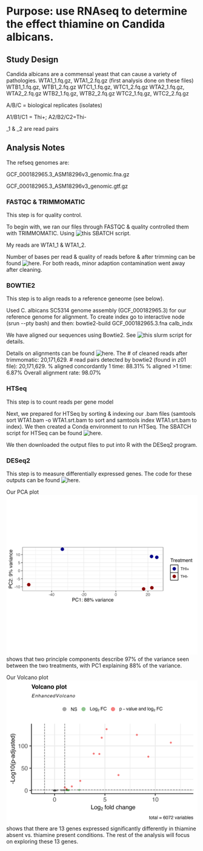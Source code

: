 # Purpose: use RNAseq to determine the effect thiamine on Candida albicans. 
## Study Design

Candida albicans are a commensal yeast that can cause a variety of pathologies. 
WTA1_1.fq.gz, WTA1_2.fq.gz (first analysis done on these files) 
WTB1_1.fq.gz, WTB1_2.fq.gz WTC1_1.fq.gz, WTC1_2.fq.gz WTA2_1.fq.gz, WTA2_2.fq.gz WTB2_1.fq.gz, WTB2_2.fq.gz WTC2_1.fq.gz, WTC2_2.fq.gz

A/B/C = biological replicates (isolates) 

A1/B1/C1 = Thi+; A2/B2/C2=Thi- 

_1 & _2 are read pairs

## Analysis Notes

The refseq genomes are:

GCF_000182965.3_ASM18296v3_genomic.fna.gz

GCF_000182965.3_ASM18296v3_genomic.gtf.gz

### FASTQC & TRIMMOMATIC 

This step is for quality control.

To begin with, we ran our files through FASTQC & quality controlled them with TRIMMOMATIC. Using ![this SBATCH script.](https://github.com/Meghanrb/Class_project/blob/main/trimmomatic_WTA1.SBATCH)

My reads are WTA1_1 & WTA1_2.

Number of bases per read & quality of reads before & after trimming can be found ![here.](https://docs.google.com/spreadsheets/d/1AOa-XaTzR_PKMIRQDmu8oDTmawXXnkIwEjKOQkNC7Vs/edit?gid=0#gid=0) For both reads, minor adaption contamination went away after cleaning.

### BOWTIE2
This step is to align reads to a reference geneome (see below).

Used C. albicans SC5314 genome assembly (GCF_000182965.3) for our reference genome for alignment. To create index go to interactive node (srun --pty bash) and then: bowtie2-build GCF_000182965.3.fna calb_indx


We have  aligned our sequences using Bowtie2. See ![this slurm script](https://github.com/Meghanrb/Class_project/blob/main/bowtie2.SBATCH) for details.

Details on alignments can be found ![here.](https://docs.google.com/spreadsheets/d/1fa-FXVMlCXOZkbHSx_mMg0OXLMy9BeBJg8uWrEMpKGo/edit?gid=0#gid=0) The # of cleaned reads after trimmomatic: 20,171,629. # read pairs detected by bowtie2 (found in z01 file): 20,171,629. % aligned concordantly 1 time: 88.31%
% aligned >1 time: 6.87% Overall alignment rate: 98.07%

### HTSeq

This step is to count reads per gene model

Next, we prepared for HTSeq by sorting & indexing our .bam files (samtools sort WTA1.bam -o WTA1.srt.bam to sort and samtools index WTA1.srt.bam to 
index). We then created a Conda environment to run HTSeq. The SBATCH script for HTSeq can be found ![here.](https://github.com/Meghanrb/Class_project/blob/main/HTSeq.SBATCH)

We then downloaded the output files to put into R with the DESeq2 program.

### DESeq2

This step is to measure differentially expressed genes. The code for these outputs can be found ![here.](https://github.com/Meghanrb/Class_project/blob/main/DESeq_script_R)

Our PCA plot ![PCA plot](https://github.com/Meghanrb/Class_project/blob/main/TH-vTH%2B_pcaplot.png) shows that two principle components describe 97% of the variance seen between the two treatments, with PC1 explaining 88% of the variance. 

Our Volcano plot ![Volcano plot](https://github.com/Meghanrb/Class_project/blob/main/volcano_TH-vTH%2B.png) shows that there are 13 genes expressed significantly differently in thiamine absent vs. thiamine present conditions. The rest of the analysis will focus on exploring these 13 genes.






